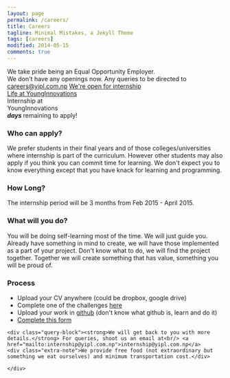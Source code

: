 ```yaml
---
layout: page
permalink: /careers/
title: Careers
tagline: Minimal Mistakes, a Jekyll Theme
tags: [careers]
modified: 2014-05-15
comments: true
---
```


<div class="career-wrapper ">
    <div class="tagline layout">
    We take pride being an Equal Opportunity Employer.      
    </div>
    <div class="career-info">
        <div class="layout">
        We don't have any openings now. Any queries to be directed to <a href="mailto:careers@yipl.com.np">careers@yipl.com.np</a>
        <a href="#internship" class="dev-btn" id="internshiplink"><span class="see-work">We're open for internship</span><span class="progress"></span></a>
        </div>
    </div>
</div>
<div class="collage-section">
    <img src="{{ site.url }}/images/career/collage-career.jpg" alt="">
    <div class="collage-inner-section">
        <a href="http://lifeatyounginnovations.tumblr.com" class="button contact-btn life-btn" target="_blank"><span class="see-work"> Life at YoungInnovations</span><span class="progress"></span></a>
    </div>
</div>

<div class="developer-section" id="internship">
   <div class="develop-img">
       
   </div>
    <div class="develop-title">
    Internship at<br/> YoungInnovations
 <div class="days-left"><span id="remain-note" class="note"></span><span class="remaining"><strong><em>days </em></strong>remaining to apply!</span></div>
    </div>
    
</div> 

<!--
<div class="developer-info-wrap">
<div class="layout">
<div class="developer-wrap-block">
    <div class="developer-block">
        <h3>Skills</h3>
        <ul>
            <li>Good working knowledge of either Php or Python</li>
            <li>Good working knowledge of Javascript and any JS Libraries (jQuery, prototype, etc.)</li>
            <li>Comfortable with any version control system (git preferred)</li>
            <li>Have developed/worked in REST based system</li>
            <li>Comfortable with *nix system</li>
            <li>Passion and aptitude to learn and explore new technologies</li>
            <li>A team player</li>
            <li>Ability to work on multiple projects at once</li>
        </ul>
    </div>
    
    <div class="developer-block points-block">
        <h3>Plus Points</h3>
        <ul>
            <li>Experience in other scripting languages and HTML/CSS</li>
            <li>Good knowledge of design patterns and architecture design</li>
            <li>Knowledge of Test Driven Development (TDD)</li>
            <li>Experience in NoSQL databases</li>
            <li>Experience building mobile applications</li>
            <li>Experience in javascript MV* frameworks like angular, backbone</li>
            <li>UI design concepts</li>
            <li>Unafraid to learn new languages or new tools</li>
            <li>Github account with some pet projects</li>
        </ul>
    </div>
    
    <div class="developer-block work-block">
        <h3>What will you do?</h3>
        <ul>
            <li>Work independently</li>
            <li>Lead team depending upon the nature of projects</li>
            <li>Design architecture for the system</li>
            <li>Build the system</li>
            <li>At times, amaze us with your ability to come up with beautiful solutions</li>
        </ul>
    </div>
    
    <div class="developer-block experience-block">
        <h3>Experience</h3>
        <p>We’re looking for someone who has 1+ years of experience in software development field. </p>
    </div>
</div>
<div class="developer-block apply-block">
    <h3>How to apply?</h3>
    <ul>
    <li>Upload your CV anywhere (could be dropbox, google drive)</li>
    <li>Complete the challenge <a href="https://github.com/younginnovations/problem-statements/tree/master/clean-up-contracts-data-2" target="_blank">here</a> </li>
    <li>Upload your work in <a href="http://github.com" target="_blank">github</a> (don't know what github is, learn and do it)</li>
    <li><a href="https://docs.google.com/forms/d/13ateE647HZfurbuGdrZrgs85g8dHyWgi_6TbOw-MpIA/viewform" target="_blank">Complete this form</a></li>
    </ul>
</div>

<div class="query-block">
    For queries, shoot us an email at <a href="mailto:careers@yipl.com.np">careers@yipl.com.np</a>    
</div>

</div>

</div>
-->

<div class="intern-info-wrap">
    <div class="layout">
    <div class="intern-wrap-block">
        <div class="intern-block">
            <h3>Who can apply?</h3>
            <p>We prefer students in their final years and of those colleges/universities where internship is part of the curriculum. However other students may also apply if you think you can commit time for learning. We don't expect you to know everything except that you have knack for learning and programming. </p>
        </div>
        <div class="intern-block period-block">
        <h3>How Long?</h3>
        <p>The internship period will be 3 months from <span>Feb 2015 - April 2015.</span></p>
        </div>
        <div class="intern-block learn-block">
            <h3>What will you do?</h3>
            <p>You will be doing self-learning most of the time. We will just guide you. Already have something in mind to create, we will have those implemented as a part of your project. Don't know what to do, we will find the project together. Together we will create something that has value, something you will be proud of.</p>
        </div>
        <div class="intern-block process-block">
            <h3>Process</h3>
            <ul>
            <li>Upload your CV anywhere (could be dropbox, google drive)</li>
            <li>Complete one of the challenges <a href="https://github.com/younginnovations/problem-statements/tree/master/clean-up-contracts-data" target="_blank">here</a></li> 
            <li>Upload your work in <a href="http://github.com" target="_blank">github</a> (don't know what github is, learn and do it)</li>
            <li><a href="https://docs.google.com/forms/d/1BnD4ZOu5c4rFtVT_OP5rITL0z3bMq6uVLEI0I6qSR3U/viewform" target="_blank">Complete this form</a></li>
            </ul>
        </div>
    </div>
    
    <div class="query-block"><strong>We will get back to you with more details.</strong> For queries, shoot us an email at<br/> <a href="mailto:internship@yipl.com.np">internship@yipl.com.np</a>
    <div class="extra-note">We provide free food (not extraordinary but something we eat ourselves) and minimum transportation cost.</div>
   
    </div>
</div>   


